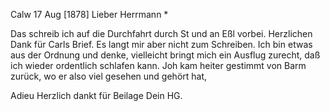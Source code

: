  Calw 17 Aug [1878]
Lieber Herrmann <Mogl>*

Das schreib ich auf die Durchfahrt durch St und an Eßl vorbei. Herzlichen Dank für Carls Brief. Es langt mir aber nicht zum Schreiben. Ich bin etwas aus der Ordnung und denke, vielleicht bringt mich ein Ausflug zurecht, daß ich wieder ordentlich schlafen kann. Joh kam heiter gestimmt von Barm zurück, wo er also viel gesehen und gehört hat,

Adieu Herzlich dankt für Beilage
 Dein HG.
